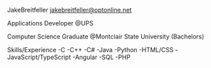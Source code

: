 JakeBreitfeller jakebreitfeller@optonline.net

Applications Developer @UPS

Computer Science Graduate @Montclair State University (Bachelors)

Skills/Experience
-C
-C++
-C#
-Java
-Python
-HTML/CSS
-JavaScript/TypeScript
-Angular
-SQL
-PHP
